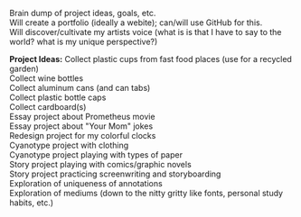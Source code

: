 Brain dump of project ideas, goals, etc.  
Will create a portfolio (ideally a webite);  can/will use GitHub for this.  
Will discover/cultivate my artists voice (what is is that I have to say to the world? what is my unique perspective?)    


**Project Ideas:**
Collect plastic cups from fast food places (use for a recycled garden)   
Collect wine bottles  
Collect aluminum cans (and can tabs)  
Collect plastic bottle caps  
Collect cardboard(s)  
Essay project about Prometheus movie  
Essay project about "Your Mom" jokes  
Redesign project for my colorful clocks  
Cyanotype project with clothing  
Cyanotype project playing with types of paper  
Story project playing with comics/graphic novels  
Story project practicing screenwriting and storyboarding   
Exploration of uniqueness of annotations  
Exploration of mediums (down to the nitty gritty like fonts, personal study habits, etc.)  
